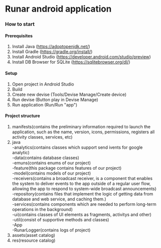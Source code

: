 # Runar android application

### How to start

#### Prerequisites

1. Install Java (https://adoptopenjdk.net/)
2. Install Gradle (https://gradle.org/install/)
3. Install Android Studio (https://developer.android.com/studio/preview)
4. Install DB Browser for SQLite (https://sqlitebrowser.org/dl/)

#### Setup

1. Open project in Android Studio
2. Build
3. Create new devise (Tools/Devise Manage/Create device)
4. Run devise (Button play in Devise Manage)
5. Run application (Run/Run "app")

#### Project structure
1. manifests(contains the preliminary information required to launch the application, such as the name, version, icons, permissions, registers all activity classes, services, etc)
2. java  
  -analytics(contains classes which support send ivents for google analytic)  
  -data(contains database classes)  
  -emuns(contains enums of our project)  
  -feature(this package contains features of our project)  
  -model(contains models of our project)  
  -receivers(contains a broadcast receiver, is a component that enables the system to deliver events to the app outside of a regular user flow, allowing the app to respond to system-wide broadcast announcements)  
  -repository(contains files that implement the logic of getting data from database and web service, and caching them.)  
  -services(contains components which are needed to perform long-term operations in the background)  
  -ui(contains classes of UI elements as fragments, activitys and other)  
  -util(consist of supportive methods and classes)  
  -App  
  -RunarLogger(contains logs of project)  
3. assets(asset catalog)  
4. res(resource catalog)  
